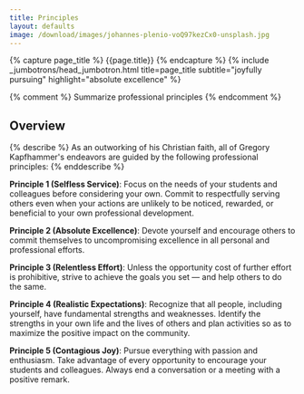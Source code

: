 ```yaml
---
title: Principles
layout: defaults
image: /download/images/johannes-plenio-voQ97kezCx0-unsplash.jpg
---
```


{% capture page_title %} {{page.title}} {% endcapture %}
{% include _jumbotrons/head_jumbotron.html title=page_title subtitle="joyfully pursuing" highlight="absolute excellence" %}

{% comment %} Summarize professional principles {% endcomment %}

## Overview

{% describe %}
As an outworking of his Christian faith, all of Gregory Kapfhammer's endeavors are
guided by the following professional principles:
{% enddescribe %}

<b>Principle 1 (Selfless Service)</b>: Focus on the needs of your students and
colleagues before considering your own. Commit to respectfully serving others
even when your actions are unlikely to be noticed, rewarded, or beneficial to
your own professional development.

<b>Principle 2 (Absolute Excellence)</b>: Devote yourself and encourage others
to commit themselves to uncompromising excellence in all personal and
professional efforts.

<b>Principle 3 (Relentless Effort)</b>: Unless the opportunity cost of further
effort is prohibitive, strive to achieve the goals you set &mdash; and help
others to do the same.

<b>Principle 4 (Realistic Expectations)</b>: Recognize that all people,
including yourself, have fundamental strengths and weaknesses. Identify the
strengths in your own life and the lives of others and plan activities so as to
maximize the positive impact on the community.

<b>Principle 5 (Contagious Joy)</b>: Pursue everything with passion and
enthusiasm. Take advantage of every opportunity to encourage your students and
colleagues. Always end a conversation or a meeting with a positive remark.
